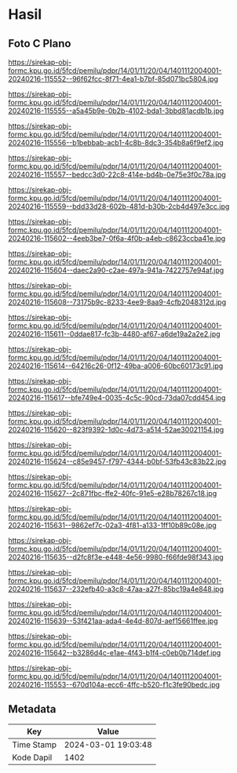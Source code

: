 # Hasil

## Foto C Plano

https://sirekap-obj-formc.kpu.go.id/5fcd/pemilu/pdpr/14/01/11/20/04/1401112004001-20240216-115552--96f62fcc-8f71-4ea1-b7bf-85d071bc5804.jpg

https://sirekap-obj-formc.kpu.go.id/5fcd/pemilu/pdpr/14/01/11/20/04/1401112004001-20240216-115555--a5a45b9e-0b2b-4102-bda1-3bbd81acdb1b.jpg

https://sirekap-obj-formc.kpu.go.id/5fcd/pemilu/pdpr/14/01/11/20/04/1401112004001-20240216-115556--b1bebbab-acb1-4c8b-8dc3-354b8a6f9ef2.jpg

https://sirekap-obj-formc.kpu.go.id/5fcd/pemilu/pdpr/14/01/11/20/04/1401112004001-20240216-115557--bedcc3d0-22c8-414e-bd4b-0e75e3f0c78a.jpg

https://sirekap-obj-formc.kpu.go.id/5fcd/pemilu/pdpr/14/01/11/20/04/1401112004001-20240216-115559--bdd33d28-602b-481d-b30b-2cb4d497e3cc.jpg

https://sirekap-obj-formc.kpu.go.id/5fcd/pemilu/pdpr/14/01/11/20/04/1401112004001-20240216-115602--4eeb3be7-0f6a-4f0b-a4eb-c8623ccba41e.jpg

https://sirekap-obj-formc.kpu.go.id/5fcd/pemilu/pdpr/14/01/11/20/04/1401112004001-20240216-115604--daec2a90-c2ae-497a-941a-7422757e94af.jpg

https://sirekap-obj-formc.kpu.go.id/5fcd/pemilu/pdpr/14/01/11/20/04/1401112004001-20240216-115608--73175b9c-8233-4ee9-8aa9-4cfb2048312d.jpg

https://sirekap-obj-formc.kpu.go.id/5fcd/pemilu/pdpr/14/01/11/20/04/1401112004001-20240216-115611--0ddae817-fc3b-4480-af67-a6de19a2a2e2.jpg

https://sirekap-obj-formc.kpu.go.id/5fcd/pemilu/pdpr/14/01/11/20/04/1401112004001-20240216-115614--64216c26-0f12-49ba-a006-60bc60173c91.jpg

https://sirekap-obj-formc.kpu.go.id/5fcd/pemilu/pdpr/14/01/11/20/04/1401112004001-20240216-115617--bfe749e4-0035-4c5c-90cd-73da07cdd454.jpg

https://sirekap-obj-formc.kpu.go.id/5fcd/pemilu/pdpr/14/01/11/20/04/1401112004001-20240216-115620--823f9392-1d0c-4d73-a514-52ae30021154.jpg

https://sirekap-obj-formc.kpu.go.id/5fcd/pemilu/pdpr/14/01/11/20/04/1401112004001-20240216-115624--c85e9457-f797-4344-b0bf-53fb43c83b22.jpg

https://sirekap-obj-formc.kpu.go.id/5fcd/pemilu/pdpr/14/01/11/20/04/1401112004001-20240216-115627--2c871fbc-ffe2-40fc-91e5-e28b78267c18.jpg

https://sirekap-obj-formc.kpu.go.id/5fcd/pemilu/pdpr/14/01/11/20/04/1401112004001-20240216-115631--9862ef7c-02a3-4f81-a133-1ff10b89c08e.jpg

https://sirekap-obj-formc.kpu.go.id/5fcd/pemilu/pdpr/14/01/11/20/04/1401112004001-20240216-115635--d2fc8f3e-e448-4e56-9980-f66fde98f343.jpg

https://sirekap-obj-formc.kpu.go.id/5fcd/pemilu/pdpr/14/01/11/20/04/1401112004001-20240216-115637--232efb40-a3c8-47aa-a27f-85bc19a4e848.jpg

https://sirekap-obj-formc.kpu.go.id/5fcd/pemilu/pdpr/14/01/11/20/04/1401112004001-20240216-115639--53f421aa-ada4-4e4d-807d-aef15661ffee.jpg

https://sirekap-obj-formc.kpu.go.id/5fcd/pemilu/pdpr/14/01/11/20/04/1401112004001-20240216-115642--b3286d4c-e1ae-4f43-b1f4-c0eb0b714def.jpg

https://sirekap-obj-formc.kpu.go.id/5fcd/pemilu/pdpr/14/01/11/20/04/1401112004001-20240216-115553--670d104a-ecc6-4ffc-b520-f1c3fe90bedc.jpg


## Metadata

| Key        | Value               |
| ---------- | ------------------- |
| Time Stamp | 2024-03-01 19:03:48 |
| Kode Dapil | 1402                |



